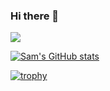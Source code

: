 ### Hi there 👋

<img src="https://github-readme-activity-graph.vercel.app/graph?username=miscsamchris&theme=tokyo-night" />

[![Sam's GitHub stats](https://github-readme-stats.vercel.app/api?username=miscsamchris&show_icons=true&theme=dark)](https://github.com/miscsamchris/github-readme-stats)

[![trophy](https://github-profile-trophy.vercel.app/?username=miscsamchris&theme=onedark)](https://github.com/miscsamchris/github-profile-trophy)


<!--
**miscsamchris/miscsamchris** is a ✨ _special_ ✨ repository because its `README.md` (this file) appears on your GitHub profile.

Here are some ideas to get you started:


- 🔭 I’m currently working on ...
- 🌱 I’m currently learning ...
- 👯 I’m looking to collaborate on ...
- 🤔 I’m looking for help with ...
- 💬 Ask me about ...
- 📫 How to reach me: ...
- 😄 Pronouns: ...
- ⚡ Fun fact: ...
-->
